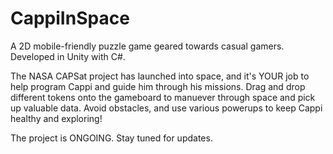 # CappiInSpace
A 2D mobile-friendly puzzle game geared towards casual gamers. Developed in Unity with C#.

The NASA CAPSat project has launched into space, and it's YOUR job to help program Cappi and guide him through his missions. 
Drag and drop different tokens onto the gameboard to manuever through space and pick up valuable data. Avoid obstacles, and use various
powerups to keep Cappi healthy and exploring!

The project is ONGOING. Stay tuned for updates.
